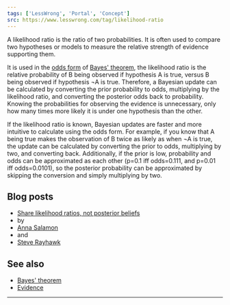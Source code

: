 ```yaml
---
tags: ['LessWrong', 'Portal', 'Concept']
src: https://www.lesswrong.com/tag/likelihood-ratio
---
```


A likelihood ratio is the ratio of two probabilities. It is often used to compare two hypotheses or models to measure the relative strength of evidence supporting them.

It is used in the [odds form](https://www.lesswrong.com/tag/odds) of [Bayes' theorem](https://www.lesswrong.com/tag/bayes-theorem), the likelihood ratio is the relative probability of B being observed if hypothesis A is true, versus B being observed if hypothesis ¬A is true. Therefore, a Bayesian update can be calculated by converting the prior probability to odds, multiplying by the likelihood ratio, and converting the posterior odds back to probability. Knowing the probabilities for observing the evidence is unnecessary, only how many times more likely it is under one hypothesis than the other.

If the likelihood ratio is known, Bayesian updates are faster and more intuitive to calculate using the odds form. For example, if you know that A being true makes the observation of B twice as likely as when ¬A is true, the update can be calculated by converting the prior to odds, multiplying by two, and converting back. Additionally, if the prior is low, probability and odds can be approximated as each other (p=0.1 iff odds=0.111, and p=0.01 iff odds=0.0101), so the posterior probability can be approximated by skipping the conversion and simply multiplying by two.

## Blog posts
- [Share likelihood ratios, not posterior beliefs](http://www.overcomingbias.com/2009/02/share-likelihood-ratios-not-posterior-beliefs.html)
-  by 
- [Anna Salamon](https://www.lesswrong.com/tag/anna-salamon)
-  and 
- [Steve Rayhawk](https://wiki.lesswrong.com/wiki/Steve_Rayhawk)

## See also
- [Bayes' theorem](https://www.lesswrong.com/tag/bayes-theorem)
- [Evidence](https://www.lesswrong.com/tag/evidence)



---

